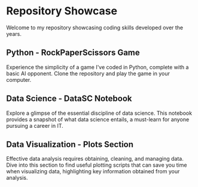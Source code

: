 # Repository Showcase
Welcome to my repository showcasing coding skills developed over the years.

## Python - RockPaperScissors Game
Experience the simplicity of a game I've coded in Python, complete with a basic AI opponent. Clone the repository and play the game in your computer.

## Data Science - DataSC Notebook
Explore a glimpse of the essential discipline of data science. This notebook provides a snapshot of what data science entails, a must-learn for anyone pursuing a career in IT.

## Data Visualization - Plots Section
Effective data analysis requires obtaining, cleaning, and managing data. Dive into this section to find useful plotting scripts that can save you time when visualizing data, highlighting key information obtained from your analysis.
